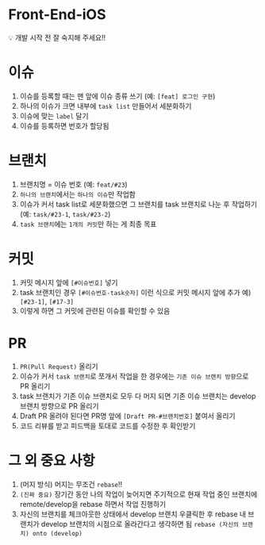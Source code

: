 # Front-End-iOS

<aside>
💡 개발 시작 전 잘 숙지해 주세요!!

</aside>

# 이슈

1. 이슈를 등록할 때는 맨 앞에 이슈 종류 쓰기 (예: `[feat] 로그인 구현`)
1. 하나의 이슈가 크면 내부에 `task list` 만들어서 세분화하기
1. 이슈에 맞는 `label` 달기
1. 이슈를 등록하면 번호가 할당됨

# 브랜치

1. 브랜치명 = 이슈 번호 (예: `feat/#23`)
1. `하나의 브랜치`에서는 `하나의 이슈`만 작업함
1. 이슈가 커서 task list로 세분화했으면 그 브랜치를 task 브랜치로 나눈 후 작업하기
(예: `task/#23-1`, `task/#23-2`)
1. `task 브랜치`에는 `1개의 커밋`만 하는 게 최종 목표

# 커밋

1. 커밋 메시지 앞에 `[#이슈번호]` 넣기
1. task 브랜치인 경우 `[#이슈번호-task숫자]` 이런 식으로 커밋 메시지 앞에 추가
예) `[#23-1]`, `[#17-3]`
1. 이렇게 하면 그 커밋에 관련된 이슈를 확인할 수 있음

# PR

1. `PR(Pull Request)` 올리기
1. 이슈가 커서 `task 브랜치`로 쪼개서 작업을 한 경우에는 `기존 이슈 브랜치 방향`으로 PR 올리기
1. task 브랜치가 기존 이슈 브랜치로 모두 다 머지 되면 기존 이슈 브랜치는 develop 브랜치 방향으로 PR 올리기
1. Draft PR 올려야 된다면 PR명 앞에 `[Draft PR-#브랜치번호]` 붙여서 올리기
1. 코드 리뷰를 받고 피드백을 토대로 코드를 수정한 후 확인받기

# 그 외 중요 사항

1. (머지 방식) 머지는 무조건 `rebase`!!
1. `(진짜 중요)` 장기간 동안 나의 작업이 늦어지면 주기적으로 현재 작업 중인 브랜치에 remote/develop을 rebase 하면서 작업 진행하기
1. 자신의 브랜치를 체크아웃한 상태에서 develop 브랜치 우클릭한 후 rebase
내 브랜치가 develop 브랜치의 시점으로 올라간다고 생각하면 됨
`rebase (자신의 브랜치) onto (develop)`
